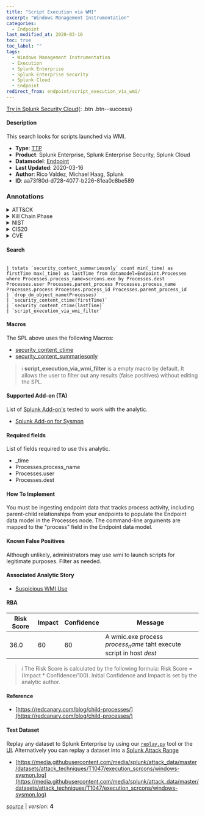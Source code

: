 ```yaml
---
title: "Script Execution via WMI"
excerpt: "Windows Management Instrumentation"
categories:
  - Endpoint
last_modified_at: 2020-03-16
toc: true
toc_label: ""
tags:
  - Windows Management Instrumentation
  - Execution
  - Splunk Enterprise
  - Splunk Enterprise Security
  - Splunk Cloud
  - Endpoint
redirect_from: endpoint/script_execution_via_wmi/
---
```




[Try in Splunk Security Cloud](https://www.splunk.com/en_us/cyber-security.html){: .btn .btn--success}

#### Description

This search looks for scripts launched via WMI.

- **Type**: [TTP](https://github.com/splunk/security_content/wiki/Detection-Analytic-Types)
- **Product**: Splunk Enterprise, Splunk Enterprise Security, Splunk Cloud
- **Datamodel**: [Endpoint](https://docs.splunk.com/Documentation/CIM/latest/User/Endpoint)
- **Last Updated**: 2020-03-16
- **Author**: Rico Valdez, Michael Haag, Splunk
- **ID**: aa73f80d-d728-4077-b226-81ea0c8be589

### Annotations
<details>
  <summary>ATT&CK</summary>

<div markdown="1">

#### [ATT&CK](https://attack.mitre.org/)

| ID          | Technique   | Tactic         |
| ----------- | ----------- |--------------- |
| [T1047](https://attack.mitre.org/techniques/T1047/) | Windows Management Instrumentation | Execution |

</div>
</details>


<details>
  <summary>Kill Chain Phase</summary>

<div markdown="1">

* Actions on Objectives


</div>
</details>


<details>
  <summary>NIST</summary>

<div markdown="1">

* PR.PT
* PR.AT
* PR.AC
* PR.IP



</div>
</details>

<details>
  <summary>CIS20</summary>

<div markdown="1">

* CIS 3
* CIS 5



</div>
</details>

<details>
  <summary>CVE</summary>

<div markdown="1">


</div>
</details>


#### Search

```

| tstats `security_content_summariesonly` count min(_time) as firstTime max(_time) as lastTime from datamodel=Endpoint.Processes where Processes.process_name=scrcons.exe by Processes.dest Processes.user Processes.parent_process Processes.process_name Processes.process Processes.process_id Processes.parent_process_id 
| `drop_dm_object_name(Processes)` 
| `security_content_ctime(firstTime)` 
| `security_content_ctime(lastTime)` 
| `script_execution_via_wmi_filter` 
```

#### Macros
The SPL above uses the following Macros:
* [security_content_ctime](https://github.com/splunk/security_content/blob/develop/macros/security_content_ctime.yml)
* [security_content_summariesonly](https://github.com/splunk/security_content/blob/develop/macros/security_content_summariesonly.yml)

> :information_source:
> **script_execution_via_wmi_filter** is a empty macro by default. It allows the user to filter out any results (false positives) without editing the SPL.


#### Supported Add-on (TA)
List of [Splunk Add-on's](https://docs.splunk.com/Documentation/AddOns/released/Overview/AboutSplunkadd-ons) tested to work with the analytic.

* [Splunk Add-on for Sysmon](https://splunkbase.splunk.com/app/5709)


#### Required fields
List of fields required to use this analytic.
* _time
* Processes.process_name
* Processes.user
* Processes.dest



#### How To Implement
You must be ingesting endpoint data that tracks process activity, including parent-child relationships from your endpoints to populate the Endpoint data model in the Processes node. The command-line arguments are mapped to the &#34;process&#34; field in the Endpoint data model.
#### Known False Positives
Although unlikely, administrators may use wmi to launch scripts for legitimate purposes. Filter as needed.

#### Associated Analytic Story
* [Suspicious WMI Use](/stories/suspicious_wmi_use)




#### RBA

| Risk Score  | Impact      | Confidence   | Message      |
| ----------- | ----------- |--------------|--------------|
| 36.0 | 60 | 60 | A wmic.exe process $process_name$ taht execute script in host $dest$ |


> :information_source:
> The Risk Score is calculated by the following formula: Risk Score = (Impact * Confidence/100). Initial Confidence and Impact is set by the analytic author.


#### Reference

* [https://redcanary.com/blog/child-processes/](https://redcanary.com/blog/child-processes/)



#### Test Dataset
Replay any dataset to Splunk Enterprise by using our [`replay.py`](https://github.com/splunk/attack_data#using-replaypy) tool or the [UI](https://github.com/splunk/attack_data#using-ui).
Alternatively you can replay a dataset into a [Splunk Attack Range](https://github.com/splunk/attack_range#replay-dumps-into-attack-range-splunk-server)

* [https://media.githubusercontent.com/media/splunk/attack_data/master/datasets/attack_techniques/T1047/execution_scrcons/windows-sysmon.log](https://media.githubusercontent.com/media/splunk/attack_data/master/datasets/attack_techniques/T1047/execution_scrcons/windows-sysmon.log)



[*source*](https://github.com/splunk/security_content/tree/develop/detections/endpoint/script_execution_via_wmi.yml) \| *version*: **4**